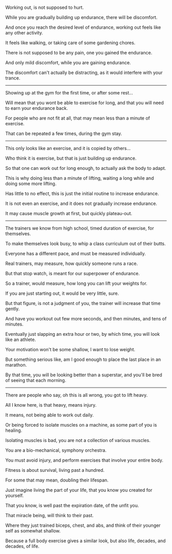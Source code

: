 Working out,
is not supposed to hurt.

While you are gradually building up endurance,
there will be discomfort.

And once you reach the desired level of endurance,
working out feels like any other activity.

It feels like walking,
or taking care of some gardening chores.

There is not supposed to be any pain,
one you gained the endurance.

And only mild discomfort,
while you are gaining endurance.

The discomfort can't actually be distracting,
as it would interfere with your trance.

---

Showing up at the gym for the first time,
or after some rest...

Will mean that you wont be able to exercise for long,
and that you will need to earn your endurance back.

For people who are not fit at all,
that may mean less than a minute of exercise.

That can be repeated a few times,
during the gym stay.

---

This only looks like an exercise,
and it is copied by others...

Who think it is exercise,
but that is just building up endurance.

So that one can work out for long enough,
to actually ask the body to adapt.

This is why doing less than a minute of lifting,
waiting a long while and doing some more lifting.

Has little to no effect,
this is just the initial routine to increase endurance.

It is not even an exercise,
and it does not gradually increase endurance.

It may cause muscle growth at first,
but quickly plateau-out.

---

The trainers we know from high school,
timed duration of exercise, for themselves.

To make themselves look busy,
to whip a class curriculum out of their butts.

Everyone has a different pace,
and must be measured individually.

Real trainers, may measure,
how quickly someone runs a race.

But that stop watch,
is meant for our superpower of endurance.

So a trainer, would measure,
how long you can lift your weights for.

If you are just starting out,
it would be very little, sure.

But that figure, is not a judgment of you,
the trainer will increase that time gently.

And have you workout out few more seconds,
and then minutes, and tens of minutes.

Eventually just slapping an extra hour or two,
by which time, you will look like an athlete.

Your motivation won't be some shallow,
I want to lose weight.

But something serious like,
am I good enough to place the last place in an marathon.

By that time, you will be looking better than a superstar,
and you'll be bred of seeing that each morning.

---

There are people who say, oh this is all wrong,
you got to lift heavy.

All I know here, is that heavy,
means injury.

It means,
not being able to work out daily.

Or being forced to isolate muscles on a machine,
as some part of you is healing.

Isolating muscles is bad,
you are not a collection of various muscles.

You are a bio-mechanical,
symphony orchestra.

You must avoid injury,
and perform exercises that involve your entire body.

Fitness is about survival,
living past a hundred.

For some that may mean,
doubling their lifespan.

Just imagine living the part of your life,
that you know you created for yourself.

That you know, is well past the expiration date,
of the unfit you.

That miracle being,
will think to their past.

Where they just trained biceps, chest, and abs,
and think of their younger self as somewhat shallow.

Because a full body exercise gives a similar look,
but also life, decades, and decades, of life.

